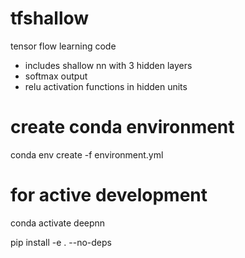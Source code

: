 # tfshallow
tensor flow learning code
* includes shallow nn with 3 hidden layers
* softmax output
* relu activation functions in hidden units

# create conda environment
conda env create -f environment.yml 

# for active development
conda activate deepnn

pip install -e . --no-deps

